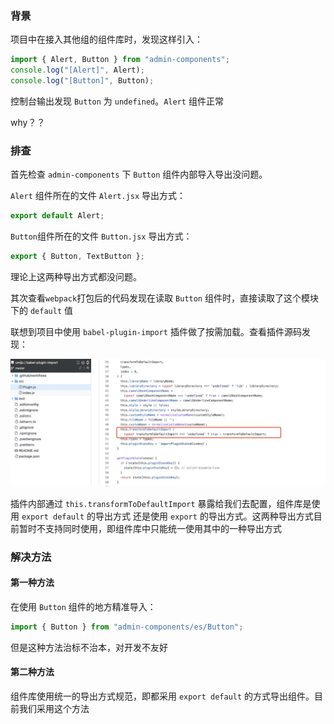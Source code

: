 ### 背景

项目中在接入其他组的组件库时，发现这样引入：

```js
import { Alert, Button } from "admin-components";
console.log("[Alert]", Alert);
console.log("[Button]", Button);
```

控制台输出发现 `Button` 为 `undefined`。`Alert` 组件正常

why？？

### 排查

首先检查 `admin-components` 下 `Button` 组件内部导入导出没问题。

`Alert` 组件所在的文件 `Alert.jsx` 导出方式：

```js
export default Alert;
```

`Button`组件所在的文件 `Button.jsx` 导出方式：

```js
export { Button, TextButton };
```

理论上这两种导出方式都没问题。

其次查看`webpack`打包后的代码发现在读取 `Button` 组件时，直接读取了这个模块下的 `default` 值

联想到项目中使用 `babel-plugin-import` 插件做了按需加载。查看插件源码发现：

![image](../../imgs/import-01.jpg)

插件内部通过 `this.transformToDefaultImport` 暴露给我们去配置，组件库是使用 `export default` 的导出方式 还是使用 `export` 的导出方式。这两种导出方式目前暂时不支持同时使用，即组件库中只能统一使用其中的一种导出方式

### 解决方法

#### 第一种方法

在使用 `Button` 组件的地方精准导入：

```js
import { Button } from "admin-components/es/Button";
```

但是这种方法治标不治本，对开发不友好

#### 第二种方法

组件库使用统一的导出方式规范，即都采用 `export default` 的方式导出组件。目前我们采用这个方法
